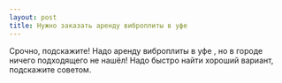 ```yaml
---
layout: post 
title: Нужно заказать аренду виброплиты в уфе  
--- 
```

Срочно, подскажите! Надо аренду виброплиты в уфе , но в городе ничего подходящего не нашёл! Надо быстро найти хороший вариант, подскажите советом.